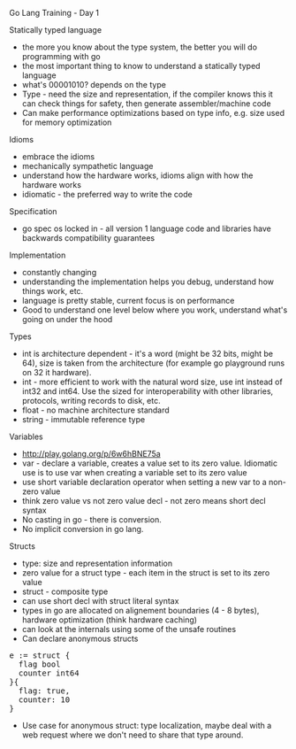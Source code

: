 Go Lang Training - Day 1

Statically typed language

* the more you know about the type system, the better you will do programming
with go
* the most important thing to know to understand a statically typed language
* what's 00001010? depends on the type
* Type - need the size and representation, if the compiler knows this it can
check things for safety, then generate assembler/machine code
* Can make performance optimizations based on type info, e.g. size used for
memory optimization

Idioms

* embrace the idioms
* mechanically sympathetic language
* understand how the hardware works, idioms align with how the hardware works
* idiomatic - the preferred way to write the code

Specification

* go spec os locked in - all version 1 language code and libraries have backwards
compatibility guarantees

Implementation

* constantly changing
* understanding the implementation helps you debug, understand how things work,
etc.
* language is pretty stable, current focus is on performance
* Good to understand one level below where you work, understand what's going
on under the hood

Types

* int is architecture dependent - it's a word (might be 32 bits, might be 64),
size is taken from the architecture (for example go playground runs on 32 it hardware).
* int - more efficient to work with the natural word size, use int instead of int32
and int64. Use the sized for interoperability with other libraries, protocols,
writing records to disk, etc.
* float - no machine architecture standard
* string - immutable reference type

Variables

* http://play.golang.org/p/6w6hBNE75a
* var - declare a variable, creates a value set to its zero value. Idiomatic
use is to use var when creating a variable set to its zero value
* use short variable declaration operator when setting a new var to a non-zero value
* think zero value vs not zero value decl - not zero means short decl syntax
* No casting in go - there is conversion.
* No implicit conversion in go lang.

Structs

* type: size and representation information
* zero value for a struct type - each item in the struct is set to its zero value
* struct - composite type
* can use short decl with struct literal syntax
* types in go are allocated on alignement boundaries (4 - 8 bytes), hardware optimization
(think hardware caching)
* can look at the internals using some of the unsafe routines
* Can declare anonymous structs
<pre>
e := struct {
  flag bool
  counter int64
}{
  flag: true,
  counter: 10
}
</pre>
* Use case for anonymous struct: type localization, maybe deal with a web request
where we don't need to share that type around.
